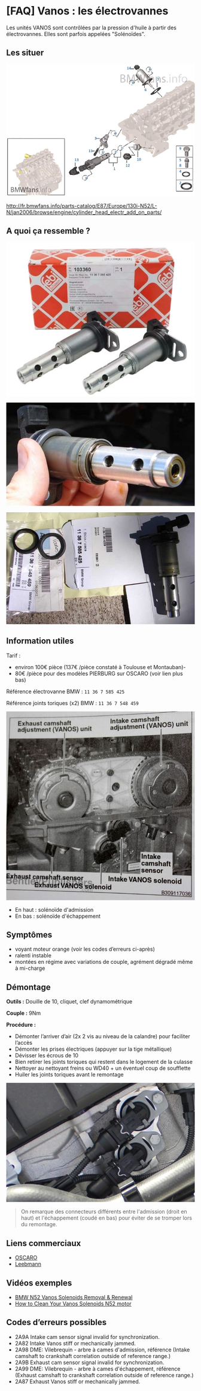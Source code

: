 # [FAQ] Vanos : les électrovannes

Les unités VANOS sont contrôlées par la pression d'huile à partir des électrovannes. Elles sont parfois appelées "Solénoïdes".

## Les situer

![solenoides](../images/solenoides_vanos/electrovanes_01.jpg)

<http://fr.bmwfans.info/parts-catalog/E87/Europe/130i-N52/L-N/jan2006/browse/engine/cylinder_head_electr_add_on_parts/>

## A quoi ça ressemble ?

![solenoides](../images/solenoides_vanos/electrovanes_02.jpg)

![solenoides](../images/solenoides_vanos/electrovanes_03.jpg)

![solenoides](../images/solenoides_vanos/electrovanes_04.jpg)

## Information utiles

Tarif :

- environ 100€ pièce (137€ /pièce constaté à Toulouse et Montauban)-
- 80€ /pièce pour des modèles PIERBURG sur OSCARO (voir lien plus bas)

Référence électrovanne BMW : `11 36 7 585 425`

Référence joints toriques (x2) BMW : `11 36 7 548 459`

![solenoides](../images/solenoides_vanos/electrovanes_05.jpg)

- En haut : solénoïde d'admission
- En bas : solénoïde d'échappement

## Symptômes

- voyant moteur orange  (voir les codes d’erreurs ci-après)
- ralenti instable
- montées en régime avec variations de couple, agrément dégradé même à mi-charge

## Démontage

**Outils :** Douille de 10, cliquet, clef dynamométrique

**Couple :** 9Nm

**Procédure :**

- Démonter l’arriver d’air (2x 2 vis au niveau de la calandre) pour faciliter l’accès
- Démonter les prises électriques (appuyer sur la tige métallique)
- Dévisser les écrous de 10
- Bien retirer les joints toriques qui restent dans le logement de la culasse
- Nettoyer au nettoyant freins ou WD40 + un éventuel coup de soufflette
- Huiler les joints toriques avant le remontage

![solenoides](../images/solenoides_vanos/electrovanes_06.jpg)

> On remarque des connecteurs différents entre l'admission (droit en haut) et l'échappement (coudé en bas) pour éviter de se tromper lors du remontage.

## Liens commerciaux

- [OSCARO](https://www.oscaro.com/valve-de-commande-reglage-darbres-a-came-pierburg-7-06117-01-0-10008239-3826-p)
- [Leebmann](https://www.leebmann24.de/magnetventil-1er-3er-5er-6er-7er-x1-x3-x5-x6-z4-11367585425.html)

## Vidéos exemples

- [BMW N52 Vanos Solenoids Removal & Renewal](https://www.youtube.com/watch?v=HBctrWUIY5o)
- [How to Clean Your Vanos Solenoids N52 motor](https://www.youtube.com/watch?v=oB2DIfBX8R8)

## Codes d’erreurs possibles

- 2A9A Intake cam sensor signal invalid for synchronization.
- 2A82 Intake Vanos stiff or mechanically jammed.
- 2A98 DME: Vilebrequin - arbre à cames d'admission, référence (Intake camshaft to crankshaft correlation outside of reference range.)
- 2A9B Exhaust cam sensor signal invalid for synchronization.
- 2A99 DME: Vilebrequin - arbre à cames d'échappement, référence (Exhaust camshaft to crankshaft correlation outside of reference range.)
- 2A87 Exhaust Vanos stiff or mechanically jammed.
